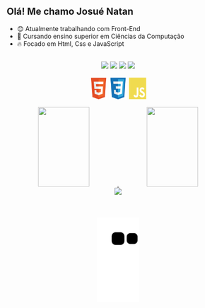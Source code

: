 ## Olá! Me chamo Josué Natan

- 😊 Atualmente trabalhando com Front-End
- 🏬 Cursando ensino superior em Ciências da Computação
- 🔥 Focado em Html, Css e JavaScript

<div style="display: inline_block" align="center"><br > 
  <a href="https://www.youtube.com/@josueoliveira5661" target="_blank"><img src="https://img.shields.io/badge/YouTube-FF0000?style=for-the-badge&logo=youtube&logoColor=white" height="40" target="_blank"></a>
  <a href="https://www.instagram.com/josu_thirty/" target="_blank"><img src="https://img.shields.io/badge/-Instagram-%23E4405F?style=for-the-badge&logo=instagram&logoColor=white" height="40 target="_blank"></a>
  <a href = "3josuenatan0@gmail.com"><img src="https://img.shields.io/badge/-Gmail-%23333?style=for-the-badge&logo=gmail&logoColor=white" height="40 target="_blank"></a>
  <a href="https://www.linkedin.com/in/josu%C3%A9-oliveira-196a19249/" height="40 target="_blank"><img src="https://img.shields.io/badge/-LinkedIn-%230077B5?style=for-the-badge&logo=linkedin&logoColor=white" height="40 target="_blank"></a> 
   
</div>

<div style="display: inline_block" align="center"><br>
  <img align="center" alt="Rafa-HTML" height="50" width="40" src="https://raw.githubusercontent.com/devicons/devicon/master/icons/html5/html5-original.svg">
  <img align="center" alt="Rafa-CSS" height="50" width="40" src="https://raw.githubusercontent.com/devicons/devicon/master/icons/css3/css3-original.svg">
  <img align="center" alt="Rafa-Js" height="50" width="40" src="https://raw.githubusercontent.com/devicons/devicon/master/icons/javascript/javascript-plain.svg">
</div>

<br>

<div align="center">
  <a href="https://github.com/guiprei">
  <img height="180em" img width="48%" src="https://github-readme-stats.vercel.app/api?username=JosueNatan&show_icons=true&theme=dracula&include_all_commits=true&count_private=true"/>
  <img height="180em" img width="48%" src="https://github-readme-stats.vercel.app/api/top-langs/?username=JosueNatan&layout=compact&langs_count=7&theme=dracula"/>
  <img height="180em" src="http://github-profile-summary-cards.vercel.app/api/cards/profile-details?username=JosueNatan&theme=dracula"/>
</div>

<br>

<div style="display: inline_block" align="center"><br > 

  ![Snake animation](https://github.com/guiprei/guiprei/blob/output/github-contribution-grid-snake.svg)

</div>

